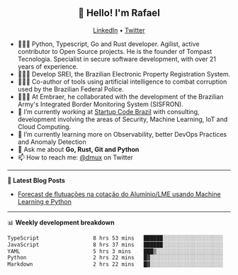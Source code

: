 <h2 align="center">👋 Hello! I'm Rafael</h2>
<p align="center">
  <a href="https://www.linkedin.com/in/rafaelsales">LinkedIn</a> •
  <a href="https://twitter.com/dmux">Twitter</a>
</p>


- 👨🏻‍💻 Python, Typescript, Go and Rust developer. Agilist, active contributor to Open Source projects. He is the founder of Tompast Tecnologia. Specialist in secure software development, with over 21 years of experience.
- 👨🏻‍💻 Develop SREI, the Brazilian Electronic Property Registration System.
- 👨🏻‍💻 Co-author of tools using artificial intelligence to combat corruption used by the Brazilian Federal Police.
- 👨🏻‍💻 At Embraer, he collaborated with the development of the Brazilian Army's Integrated Border Monitoring System (SISFRON).
- 🔭 I’m currently working at [Startup Code Brazil](https://www.startupcode.com.br) with consulting, development involving the areas of Security, Machine Learning, IoT and Cloud Computing.
- 🌱 I’m currently learning more on Observability, better DevOps Practices and Anomaly Detection
- 💬 Ask me about **Go, Rust, Git and Python**
- 📫 How to reach me: [@dmux](https://twitter.com/dmux) on Twitter

-------

**📝 Latest Blog Posts**

<!-- BLOG-POST-LIST:START -->
- [Forecast de flutuações na cotação do Alumínio/LME usando Machine Learning e Python](https://www.linkedin.com/pulse/forecast-de-flutua%C3%A7%C3%B5es-na-cota%C3%A7%C3%A3o-do-alum%C3%ADniolme-usando-rafael-sales)
<!-- BLOG-POST-LIST:END -->

-------

📊 **Weekly development breakdown**
<!--START_SECTION:waka-->

```txt
TypeScript                 8 hrs 53 mins   ██████░░░░░░░░░░░░░░░░░░░   24.24 %
JavaScript                 8 hrs 37 mins   ██████░░░░░░░░░░░░░░░░░░░   23.51 %
YAML                       5 hrs 3 mins    ███▒░░░░░░░░░░░░░░░░░░░░░   13.80 %
Python                     2 hrs 22 mins   █▓░░░░░░░░░░░░░░░░░░░░░░░   06.48 %
Markdown                   2 hrs 22 mins   █▓░░░░░░░░░░░░░░░░░░░░░░░   06.45 %
```

<!--END_SECTION:waka-->
